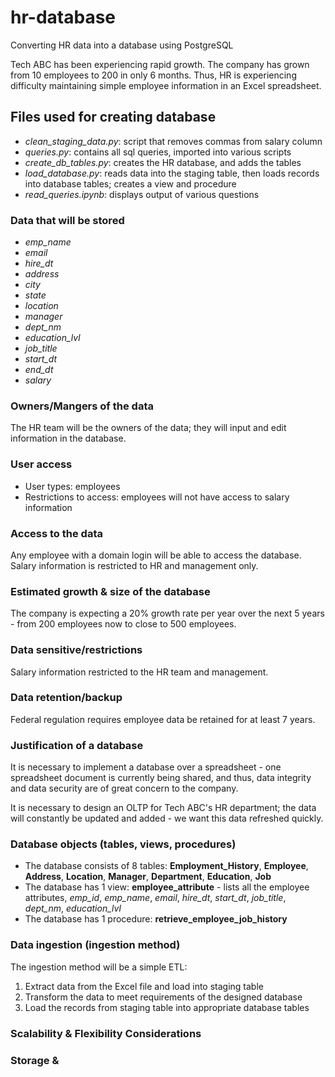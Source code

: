 # hr-database
Converting HR data into a database using PostgreSQL


Tech ABC has been experiencing rapid growth. The company has grown from 10 employees
to 200 in only 6 months. Thus, HR is experiencing difficulty maintaining simple 
employee information in an Excel spreadsheet.
 

## Files used for creating database
* *clean_staging_data.py*: script that removes commas from salary column
* *queries.py*: contains all sql queries, imported into various scripts
* *create_db_tables.py*: creates the HR database, and adds the tables
* *load_database.py*: reads data into the staging table, then loads records into database tables;
creates a view and procedure
* *read_queries.ipynb*: displays output of various questions

### Data that will be stored
* *emp_name* 
* *email*
* *hire_dt*
* *address*
* *city*
* *state*
* *location*
* *manager*
* *dept_nm*
* *education_lvl*
* *job_title*
* *start_dt*
* *end_dt*
* *salary*


### Owners/Mangers of the data
The HR team will be the owners of the data; they will input and edit information in the 
database.
 

### User access
* User types: employees
* Restrictions to access: employees will not have access to salary information


### Access to the data
Any employee with a domain login will be able to access the database. Salary information is
restricted to HR and management only.
 

### Estimated growth & size of the database
The company is expecting a 20% growth rate per year over the next 5 years - from 200 employees now
to close to 500 employees.
 

### Data sensitive/restrictions
Salary information restricted to the HR team and management. 
 

### Data retention/backup
Federal regulation requires employee data be retained for at least 7 years.
 

### Justification of a database
It is necessary to implement a database over a spreadsheet - one spreadsheet document is 
currently being shared, and thus, data integrity and data security are of great concern to the company.

It is necessary to design an OLTP for Tech ABC's HR department; the data will constantly be updated and added - 
we want this data refreshed quickly.
 

### Database objects (tables, views, procedures)
- The database consists of 8 tables: **Employment_History**, **Employee**, **Address**,
**Location**, **Manager**, **Department**, **Education**, **Job**
- The database has 1 view: **employee_attribute** - lists all the employee attributes,
*emp_id*, *emp_name*, *email*, *hire_dt*, *start_dt*, *job_title*, *dept_nm*, *education_lvl*
- The database has 1 procedure: **retrieve_employee_job_history**


### Data ingestion (ingestion method)
The ingestion method will be a simple ETL:

1. Extract data from the Excel file and load into staging table
2. Transform the data to meet requirements of the designed database
3. Load the records from staging table into appropriate database tables

### Scalability & Flexibility Considerations

### Storage & 

